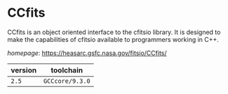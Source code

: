 # CCfits

CCfits is an object oriented interface to the cfitsio library. It is designed to make the capabilities of cfitsio available to programmers working in C++.

*homepage*: <https://heasarc.gsfc.nasa.gov/fitsio/CCfits/>

version | toolchain
--------|----------
``2.5`` | ``GCCcore/9.3.0``
